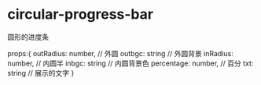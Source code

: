 # circular-progress-bar
圆形的进度条

props:{
 outRadius: number, // 外圆
 outbgc: string // 外圆背景
 inRadius: number, // 内圆半
 inbgc: string // 内圆背景色
 percentage: number, // 百分
 txt: string // 展示的文字
 }
